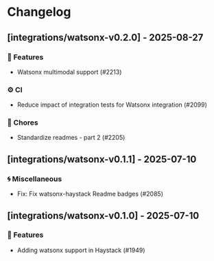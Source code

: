 # Changelog

## [integrations/watsonx-v0.2.0] - 2025-08-27

### 🚀 Features

- Watsonx multimodal support (#2213)

### ⚙️ CI

- Reduce impact of integration tests for Watsonx integration (#2099)

### 🧹 Chores

- Standardize readmes - part 2 (#2205)


## [integrations/watsonx-v0.1.1] - 2025-07-10

### 🌀 Miscellaneous

- Fix: Fix watsonx-haystack Readme badges (#2085)

## [integrations/watsonx-v0.1.0] - 2025-07-10

### 🚀 Features

- Adding watsonx support in Haystack (#1949)

<!-- generated by git-cliff -->
